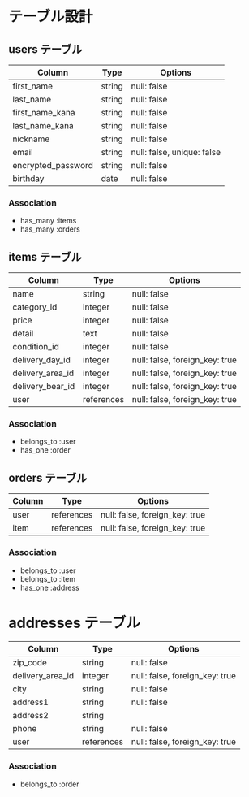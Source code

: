 # テーブル設計

## users テーブル

| Column                | Type    | Options                    |
| --------------------  | ------- | -------------------------- |
| first_name            | string  | null: false                |
| last_name             | string  | null: false                |
| first_name_kana       | string  | null: false                |
| last_name_kana        | string  | null: false                |
| nickname              | string  | null: false                |
| email                 | string  | null: false, unique: false |
| encrypted_password    | string  | null: false                |
| birthday              | date    | null: false                |



### Association

- has_many :items
- has_many :orders


## items テーブル

| Column           | Type       | Options                        |
| ---------------- | -----------| ------------------------------ |
| name             | string     | null: false                    |
| category_id      | integer    | null: false                    |
| price            | integer    | null: false                    |
| detail           | text       | null: false                    |
| condition_id     | integer    | null: false                    |
| delivery_day_id  | integer    | null: false, foreign_key: true |
| delivery_area_id | integer    | null: false, foreign_key: true |
| delivery_bear_id | integer    | null: false, foreign_key: true |
| user             | references | null: false, foreign_key: true |

### Association

- belongs_to :user
- has_one :order

## orders テーブル

| Column        | Type       | Options                        |
| ------------- | -----------| ------------------------------ |
| user          | references | null: false, foreign_key: true |
| item          | references | null: false, foreign_key: true |

### Association

- belongs_to :user
- belongs_to :item
- has_one :address


# addresses テーブル

| Column           | Type       | Options                        |
| ---------------- | ---------- | -------------------------------|
| zip_code         | string     | null: false                    |
| delivery_area_id | integer    | null: false, foreign_key: true |
| city             | string     | null: false                    |
| address1         | string     | null: false                    |
| address2         | string     |                                |
| phone            | string     | null: false                    |
| user             | references | null: false, foreign_key: true |

### Association

- belongs_to :order



